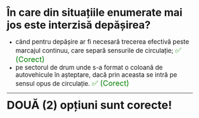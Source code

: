 # În care din situațiile enumerate mai jos este interzisă depășirea?

- <span style="font-size: larger;">când pentru depășire ar fi necesară trecerea efectivă peste marcajul continuu, care separă sensurile de circulație; <span style="color: green; font-size: larger;">✅ (Corect)</span></span>
- <span style="font-size: larger;">pe sectorul de drum unde s-a format o coloană de autovehicule în așteptare, dacă prin aceasta se intră pe sensul opus de circulație. <span style="color: green; font-size: larger;">✅ (Corect)</span></span>

---

<span style="font-size: 30px; font-weight: bold;">**DOUĂ (2) opțiuni sunt corecte!**</span>